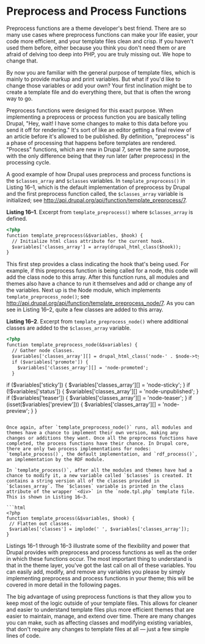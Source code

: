 # Preprocess and Process Functions

Preprocess functions are a theme developer's best friend. There are so many use cases where preprocess functions can make your life easier, your code more efficient, and your template files clean and crisp. If you haven't used them before, either because you think you don't need them or are afraid of delving too deep into PHP, you are truly missing out. We hope to change that.

By now you are familiar with the general purpose of template files, which is mainly to provide markup and print variables. But what if you'd like to change those variables or add your own? Your first inclination might be to create a template file and do everything there, but that is often the wrong way to go.

Preprocess functions were designed for this exact purpose. When implementing a preprocess or process function you are basically telling Drupal, "Hey, wait! I have some changes to make to this data before you send it off for rendering." It's sort of like an editor getting a final review of an article before it's allowed to be published. By definition, "preprocess" is a phase of processing that happens before templates are rendered. "Process" functions, which are new in Drupal 7, serve the same purpose, with the only difference being that they run later (after preprocess) in the processing cycle.

A good example of how Drupal uses preprocess and process functions is the `$classes_array` and `$classes` variables. In `template_preprocess()` in Listing 16–1, which is the default implementation of preprocess by Drupal and the first preprocess function called, the `$classes_array` variable is initialized; see http://api.drupal.org/api/function/template_preprocess/7.

**Listing 16–1**. Excerpt from `template_preprocess()` where `$classes_array` is defined.

```html
<?php
function template_preprocess(&$variables, $hook) {
  // Initialize html class attribute for the current hook.
  $variables['classes_array'] = array(drupal_html_class($hook));
}
```

This first step provides a class indicating the hook that's being used. For example, if this preprocess function is being called for a node, this code will add the class node to this array. After this function runs, all modules and themes also have a chance to run it themselves and add or change any of the variables. Next up is the Node module, which implements `template_preprocess_node()`; see http://api.drupal.org/api/function/template_preprocess_node/7. As you can see in Listing 16–2, quite a few classes are added to this array.

**Listing 16–2**. Excerpt from `template_preprocess_node()` where additional classes are added to the `$classes_array` variable.

```html
<?php
function template_preprocess_node(&$variables) {
  // Gather node classes.
  $variables['classes_array'][] = drupal_html_class('node-' . $node->type);
  if ($variables['promote']) {
    $variables['classes_array'][] = 'node-promoted';
  }
```  

  if ($variables['sticky']) {
    $variables['classes_array'][] = 'node-sticky';
  }
  if (!$variables['status']) {
    $variables['classes_array'][] = 'node-unpublished';
  }
  if ($variables['teaser']) {
    $variables['classes_array'][] = 'node-teaser';
  }
  if (isset($variables['preview'])) {
    $variables['classes_array'][] = 'node-preview';
  }
 }
 ```

Once again, after `template_preprocess_node()` runs, all modules and themes have a chance to implement their own version, making any changes or additions they want. Once all the preprocess functions have completed, the process functions have their chance. In Drupal core, there are only two process implementations for nodes: `template_process()`, the default implementation, and `rdf_process()`, an implementation by the RDF module.

In `template_process()`, after all the modules and themes have had a chance to modify it, a new variable called `$classes` is created. It contains a string version all of the classes provided in `$classes_array`. The `$classes` variable is printed in the class attribute of the wrapper `<div>` in the `node.tpl.php` template file. This is shown in Listing 16–3.

```html
<?php
function template_process(&$variables, $hook) {
  // Flatten out classes.
  $variables['classes'] = implode(' ', $variables['classes_array']);
}
```

Listings 16–1 through 16–3 illustrate some of the flexibility and power that Drupal provides with preprocess and process functions as well as the order in which these functions occur. The most important thing to understand is that in the theme layer, you've got the last call on all of these variables. You can easily add, modify, and remove any variables you please by simply implementing preprocess and process functions in your theme; this will be covered in more detail in the following pages.

The big advantage of using preprocess functions is that they allow you to keep most of the logic outside of your template files. This allows for cleaner and easier to understand template files plus more efficient themes that are easier to maintain, manage, and extend over time. There are many changes you can make, such as affecting classes and modifying existing variables, that don't require any changes to template files at all — just a few simple lines of code.
